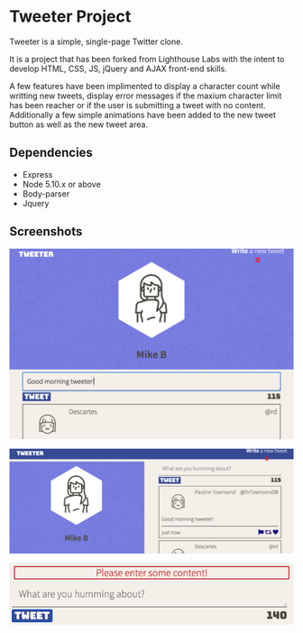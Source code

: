 # Tweeter Project

Tweeter is a simple, single-page Twitter clone.

It is a project that has been forked from Lighthouse Labs with the intent to develop HTML, CSS, JS, jQuery and AJAX front-end skills.

A few features have been implimented to display a character count while writting new tweets, display error messages if the maxium character limit has been reacher or if the user is submitting a tweet with no content. 
Additionally a few simple animations have been added to the new tweet button as well as the new tweet area.



## Dependencies

- Express
- Node 5.10.x or above
- Body-parser
- Jquery

## Screenshots

!["Tweeter in mobile view"](https://github.com/burke-md/tweeter/blob/master/docs/Screen%20Shot%202021-08-12%20at%209.12.01%20AM.png?raw=true)

!["Tweeter in desktop view"](https://github.com/burke-md/tweeter/blob/master/docs/Screen%20Shot%202021-08-12%20at%209.12.34%20AM.png?raw=true)

!["Tweeter submit with no content error"](https://github.com/burke-md/tweeter/blob/master/docs/Screen%20Shot%202021-08-12%20at%209.13.47%20AM.png?raw=true)